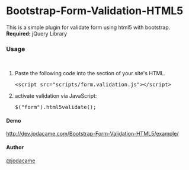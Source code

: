 # Bootstrap-Form-Validation-HTML5
This is a simple plugin for validate form using html5 with bootstrap.<br>
<strong>Required:</strong> jQuery Library
  <h3>Usage</h3>
  
  <br>
            <ol>
              <li>
                Paste the following code into the <head> section of your site's HTML.
                <pre>&lt;script src="scripts/form.validation.js"&gt;&lt;/script&gt;</pre>
              </li>
              <li>
                activate validation via JavaScript:
                <pre>$(&quot;form&quot;).html5validate();</pre>
              </li>
            </ol>
  <h4>Demo</h4>
  <a href="http://dev.jodacame.com/Bootstrap-Form-Validation-HTML5/example/">http://dev.jodacame.com/Bootstrap-Form-Validation-HTML5/example/</a>
  <h4>Author</h4>
  <a href="http://twitter.com/jodacame">@jodacame</a>
